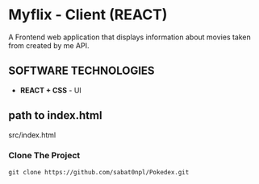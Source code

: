 # Myflix - Client (REACT)

A Frontend web application that displays information about movies taken from created by me API.
## SOFTWARE TECHNOLOGIES

- **REACT + CSS** - UI



## path to index.html

src/index.html

### Clone The Project

`git clone https://github.com/sabat0npl/Pokedex.git`